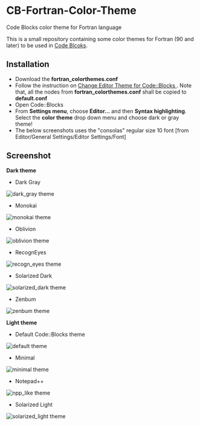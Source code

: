 # CB-Fortran-Color-Theme
Code Blocks color theme for Fortran language 

This is a small repository containing some color themes for Fortran (90 and later)
to be used in [Code Blcoks](www.codeblocks.org).
## Installation
* Download the **fortran_colorthemes.conf**
* Follow the instruction on [Change Editor Theme for Code::Blocks ](https://medium.com/@yzhong.cs/change-editor-theme-for-code-blocks-windows-linux-mac-92e9c15cbca4). 
Note that, all the nodes from **fortran_colorthemes.conf** shall be copied to **default.conf**
* Open Code::Blocks
* From **Settings menu**, choose  **Editor...** and then **Syntax highlighting**. Select the **color theme** drop down menu and choose dark or gray theme!
* The below screenshots uses the "consolas" regular size 10 font [from Editor/General Settings/Editor Settings/Font]



## Screenshot

**Dark theme**

* Dark Gray

![dark_gray theme](img/dark_gray.png)

* Monokai

![monokai theme](img/monokai.png)

* Oblivion

![oblivion theme](img/oblivion.png)

* RecognEyes

![recogn_eyes theme](img/recogn_eyes.png)

* Solarized Dark

![solarized_dark theme](img/solarized_dark.png)

* Zenbum

![zenbum theme](img/zenbum.png)




**Light theme**

* Default Code::Blocks theme

![default theme](img/default.png)

* Minimal

![minimal theme](img/minimal.png)

* Notepad++

![npp_like theme](img/npp_like.png)

* Solarized Light

![solarized_light theme](img/solarized_light.png)
